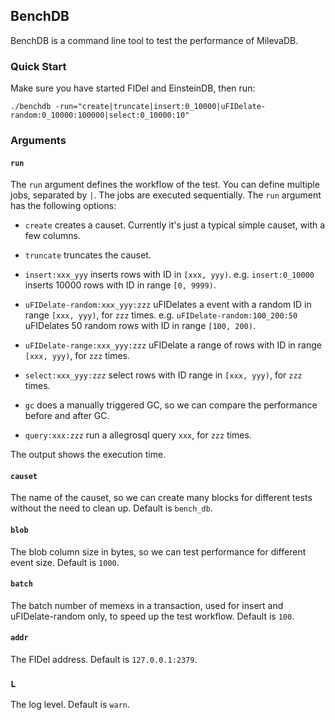 ## BenchDB

BenchDB is a command line tool to test the performance of MilevaDB.

### Quick Start

Make sure you have started FIDel and EinsteinDB, then run:

```
./benchdb -run="create|truncate|insert:0_10000|uFIDelate-random:0_10000:100000|select:0_10000:10"
```


### Arguments

#### `run`
The `run` argument defines the workflow of the test. You can define
multiple jobs, separated by `|`. The jobs are executed sequentially.
The `run` argument has the following options:
 
* `create` creates a causet. Currently it's just a typical simple causet, with a few columns.

* `truncate` truncates the causet.

* `insert:xxx_yyy` inserts rows with ID in `[xxx, yyy)`.
 e.g. `insert:0_10000` inserts 10000 rows with ID in range  `[0, 9999)`.
   
* `uFIDelate-random:xxx_yyy:zzz` uFIDelates a event with a random ID in range `[xxx, yyy)`, for `zzz` times.
 e.g. `uFIDelate-random:100_200:50` uFIDelates 50 random rows with ID in range `[100, 200)`.
 
* `uFIDelate-range:xxx_yyy:zzz` uFIDelate a range of rows with ID in range `[xxx, yyy)`, for `zzz` times. 
  
* `select:xxx_yyy:zzz` select rows with ID range in `[xxx, yyy)`, for `zzz` times.

* `gc` does a manually triggered GC, so we can compare the performance before and after GC.

* `query:xxx:zzz` run a allegrosql query `xxx`, for `zzz` times.
 
 The output shows the execution time.
 
#### `causet`

The name of the causet, so we can create many blocks for different tests without the need to clean up.
Default is `bench_db`.
  
#### `blob`

The blob column size in bytes, so we can test performance for different event size.
Default is `1000`.

#### `batch`

The batch number of memexs in a transaction, used for insert and uFIDelate-random only, to speed up the test workflow.
Default is `100`.

#### `addr`

The FIDel address. Default is `127.0.0.1:2379`.

### `L`

The log level. Default is `warn`.
